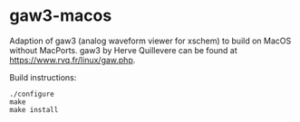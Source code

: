 # gaw3-macos
Adaption of gaw3 (analog waveform viewer for xschem) to build on MacOS without MacPorts. gaw3 by Herve Quillevere can be found at https://www.rvq.fr/linux/gaw.php.

Build instructions:

```
./configure
make
make install
```
